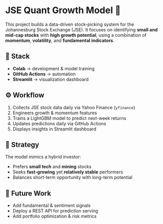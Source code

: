 # JSE Quant Growth Model 🚀

This project builds a data-driven stock-picking system for the Johannesburg Stock Exchange (JSE).
It focuses on identifying **small and mid-cap stocks** with **high growth potential**, using a combination
of **momentum**, **volatility**, and **fundamental indicators**.

## 💼 Stack
- **Colab** → development & model training  
- **GitHub Actions** → automation  
- **Streamlit** → visualization dashboard  

## ⚙️ Workflow
1. Collects JSE stock data daily via Yahoo Finance (`yfinance`)
2. Engineers growth & momentum features
3. Trains a LightGBM model to predict next-week returns
4. Updates predictions daily via GitHub Actions
5. Displays insights in Streamlit dashboard

## 🧠 Strategy
The model mimics a hybrid investor:
- Prefers **small tech** and **mining** stocks
- Seeks **fast-growing** yet **relatively stable** performers
- Balances short-term opportunity with long-term potential

## 🔮 Future Work
- Add fundamental & sentiment signals
- Deploy a REST API for prediction serving
- Add portfolio optimization & risk metrics
